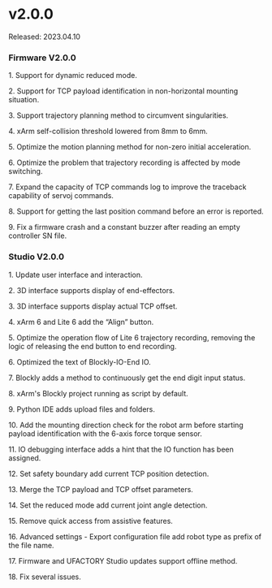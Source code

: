 # v2.0.0

Released: 2023.04.10

### Firmware V2.0.0

1\. Support for dynamic reduced mode.

2\. Support for TCP payload identification in non-horizontal mounting situation.

3\. Support trajectory planning method to circumvent singularities.

4\. xArm self-collision threshold lowered from 8mm to 6mm.

5\. Optimize the motion planning method for non-zero initial acceleration.

6\. Optimize the problem that trajectory recording is affected by mode switching.

7\. Expand the capacity of TCP commands log to improve the traceback capability of servoj commands.

8\. Support for getting the last position command before an error is reported.

9\. Fix a firmware crash and a constant buzzer after reading an empty controller SN file.



### &#x20;Studio V2.0.0

1\. Update user interface and interaction.

2\. 3D interface supports display of end-effectors.

3\. 3D interface supports display actual TCP offset.

4\. xArm 6 and Lite 6 add the “Align” button.

5\. Optimize the operation flow of Lite 6 trajectory recording, removing the logic of releasing the end button to end recording.

6\. Optimized the text of Blockly-IO-End IO.

7\. Blockly adds a method to continuously get the end digit input status.

8\. xArm's Blockly project running as script by default.

9\. Python IDE adds upload files and folders.

10\. Add the mounting direction check for the robot arm before starting payload identification with the 6-axis force torque sensor.

11\. IO debugging interface adds a hint that the IO function has been assigned.

12\. Set safety boundary add current TCP position detection.

13\. Merge the TCP payload and TCP offset parameters.

14\. Set the reduced mode add current joint angle detection.

15\. Remove quick access from assistive features.

16\. Advanced settings - Export configuration file add robot type as prefix of the file name.

17\. Firmware and UFACTORY Studio updates support offline method.

18\. Fix several issues.
